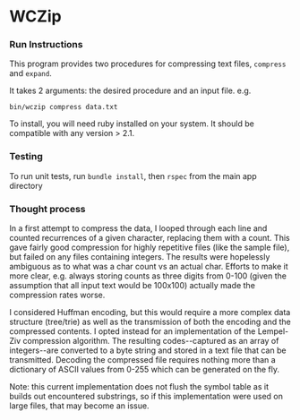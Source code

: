 # WCZip

### Run Instructions

This program provides two procedures for compressing text files, `compress` and `expand`.

It takes 2 arguments: the desired procedure and an input file. e.g.

`bin/wczip compress data.txt`


To install, you will need ruby installed on your system. It should be compatible with any
version > 2.1.

### Testing

To run unit tests, run `bundle install`, then `rspec` from the main app directory

### Thought process

In a first attempt to compress the data, I looped through each line and counted recurrences of a
given character, replacing them with a count.  This gave fairly good compression for highly
repetitive files (like the sample file), but failed on any files containing integers.  The results
were hopelessly ambiguous as to what was a char count vs an actual char.  Efforts to make it more
clear, e.g. always storing counts as three digits from 0-100 (given the assumption that all input
text would be 100x100) actually made the compression rates worse.

I considered Huffman encoding, but this would require a more complex data structure (tree/trie) as
well as the transmission of both the encoding and the compressed contents.  I opted instead for an
implementation of the Lempel-Ziv compression algorithm. The resulting codes--captured as an array of
integers--are converted to a byte string and stored in a text file that can be transmitted.  Decoding
the compressed file requires nothing more than a dictionary of ASCII values from 0-255 which can be
generated on the fly.

Note: this current implementation does not flush the symbol table as it builds out encountered
substrings, so if this implementation were used on large files, that may become an issue.
